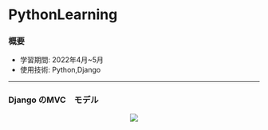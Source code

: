 # PythonLearning

### 概要
* 学習期間: 2022年4月~5月 
* 使用技術: Python,Django

---
### Django のMVC　モデル

<p align="center">
  <img src="https://user-images.githubusercontent.com/75665390/179008552-41f81a9d-ee84-4fd0-9e7a-1e92e5afee6a.png" />
</p>

